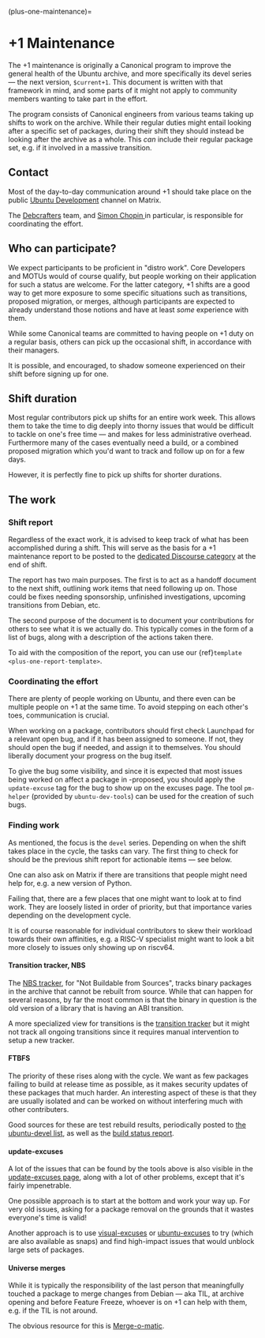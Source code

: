 (plus-one-maintenance)=
# +1 Maintenance

The +1 maintenance is originally a Canonical program to improve the general
health of the Ubuntu archive, and more specifically its devel series — the next
version, `$current+1`. This document is written with that framework in mind,
and some parts of it might not apply to community members wanting to take part
in the effort.

The program consists of Canonical engineers from various teams taking up shifts
to work on the archive. While their regular duties might entail looking after a
specific set of packages, during their shift they should instead be looking
after the archive as a whole. This *can* include their regular package set,
e.g. if it involved in a massive transition.

## Contact

Most of the day-to-day communication around +1 should take place on the public
[Ubuntu Development](https://matrix.to/#/#devel:ubuntu.com) channel on Matrix.

The [Debcrafters](https://launchpad.net/~debcrafters-packages) team, and [Simon Chopin ](https://launchpad.net/~schopin) in particular, is responsible for
coordinating the effort.

## Who can participate?

We expect participants to be proficient in "distro work". Core Developers and
MOTUs would of course qualify, but people working on their application for such
a status are welcome. For the latter category, +1 shifts are a good way to get
more exposure to some specific situations such as transitions, proposed
migration, or merges, although participants are expected to already understand
those notions and have at least *some* experience with them.

While some Canonical teams are committed to having people on +1 duty on a regular basis, others can
pick up the occasional shift, in accordance with their managers.

It is possible, and encouraged, to shadow someone experienced on their shift before signing
up for one.

## Shift duration

Most regular contributors pick up shifts for an entire work week. This allows
them to take the time to dig deeply into thorny issues that would be difficult
to tackle on one's free time — and makes for less administrative overhead.
Furthermore many of the cases eventually need a build, or a combined proposed
migration which you'd want to track and follow up on for a few days.

However, it is perfectly fine to pick up shifts for shorter durations.

## The work

### Shift report

Regardless of the exact work, it is advised to keep track of what has been
accomplished during a shift. This will serve as the basis for a +1 maintenance
report to be posted to the [dedicated Discourse
category](https://discourse.ubuntu.com/c/pre-release-discussion/plusone-maintenance/415)
at the end of shift.

The report has two main purposes. The first is to act as a handoff document to
the next shift, outlining work items that need following up on. Those could be
fixes needing sponsorship, unfinished investigations, upcoming transitions from
Debian, etc.

The second purpose of the document is to document your contributions for others
to see what it is we actually do. This typically comes in the form of a list of
bugs, along with a description of the actions taken there.

To aid with the composition of the report, you can use our {ref}`template
<plus-one-report-template>`.

### Coordinating the effort

There are plenty of people working on Ubuntu, and there even can be multiple
people on +1 at the same time. To avoid stepping on each other's toes,
communication is crucial.

When working on a package, contributors should first check Launchpad for a
relevant open bug, and if it has been assigned to someone. If not, they should
open the bug if needed, and assign it to themselves. You should liberally
document your progress on the bug itself.

To give the bug some visibility, and since it is expected that most issues
being worked on affect a package in -proposed, you should apply the
`update-excuse` tag for the bug to show up on the excuses page. The tool
`pm-helper` (provided by `ubuntu-dev-tools`) can be used for the creation of
such bugs.

### Finding work

As mentioned, the focus is the `devel` series. Depending on when the shift
takes place in the cycle, the tasks can vary. The first thing to check for
should be the previous shift report for actionable items — see below.

One can also ask on Matrix if there are transitions that people might need help
for, e.g. a new version of Python.

Failing that, there are a few places that one might want to look at to find
work. They are loosely listed in order of priority, but that importance varies
depending on the development cycle.

It is of course reasonable for individual contributors to skew their workload
towards their own affinities, e.g. a RISC-V specialist might want to look a bit
more closely to issues only showing up on riscv64.

#### Transition tracker, NBS

The [NBS tracker](https://ubuntu-archive-team.ubuntu.com/nbs.html), for "Not
Buildable from Sources", tracks binary packages in the archive that cannot be rebuilt from source.
While that can happen for several reasons, by far the most common is that the binary
in question is the old version of a library that is having an ABI transition.

A more specialized view for transitions is the [transition
tracker](https://ubuntu-archive-team.ubuntu.com/transitions/) but it might not
track all ongoing transitions since it requires manual intervention to setup a
new tracker.

#### FTBFS

The priority of these rises along with the cycle. We want as few packages
failing to build at release time as possible, as it makes security updates of
these packages that much harder. An interesting aspect of these is that they
are usually isolated and can be worked on without interfering much with other
contributers.

Good sources for these are test rebuild results, periodically posted to [the
ubuntu-devel list](https://lists.ubuntu.com/archives/ubuntu-devel/), as well as
the [build status report](http://qa.ubuntuwire.com/ftbfs/).

#### update-excuses

A lot of the issues that can be found by the tools above is also visible in the
[update-excuses
page](https://ubuntu-archive-team.ubuntu.com/proposed-migration/update_excuses.html),
along with a lot of other problems, except that it's fairly impenetrable.

One possible approach is to start at the bottom and work your way up. For very
old issues, asking for a package removal on the grounds that it
wastes everyone's time is valid!

Another approach is to use
[visual-excuses](https://github.com/mclemenceau/visual-excuses) or [ubuntu-excuses](https://github.com/mclemenceau/ubuntu-excuses) to try (which are also available as snaps) and find
high-impact issues that would unblock large sets of packages.

#### Universe merges

While it is typically the responsibility of the last person that meaningfully
touched a package to merge changes from Debian — aka TIL, at archive
opening and before Feature Freeze, whoever is on +1 can help with them, e.g. if
the TIL is not around.

The obvious resource for this is [Merge-o-matic](https://merges.ubuntu.com/universe.html).
